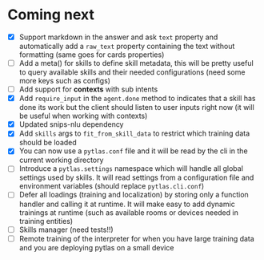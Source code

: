 Coming next
===

- [x] Support markdown in the answer and ask `text` property and automatically add a `raw_text` property containing the text without formatting (same goes for cards properties)
- [ ] Add a meta() for skills to define skill metadata, this will be pretty useful to query available skills and their needed configurations (need some more keys such as configs)
- [ ] Add support for **contexts** with sub intents
- [x] Add `require_input` in the `agent.done` method to indicates that a skill has done its work but the client should listen to user inputs right now (it will be useful when working with contexts)
- [x] Updated snips-nlu dependency
- [x] Add `skills` args to `fit_from_skill_data` to restrict which training data should be loaded
- [x] You can now use a `pytlas.conf` file and it will be read by the cli in the current working directory
- [ ] Introduce a `pytlas.settings` namespace which will handle all global settings used by skills. It will read settings from a configuration file and environment variables (should replace `pytlas.cli.conf`)
- [ ] Defer all loadings (training and localization) by storing only a function handler and calling it at runtime. It will make easy to add dynamic trainings at runtime (such as available rooms or devices needed in training entities)
- [ ] Skills manager (need tests!!)
- [ ] Remote training of the interpreter for when you have large training data and you are deploying pytlas on a small device
